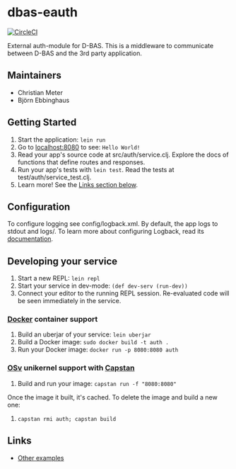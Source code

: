 # dbas-eauth

[![CircleCI](https://circleci.com/gh/hhucn/dbas-eauth.svg?style=svg)](https://circleci.com/gh/hhucn/dbas-eauth)

External auth-module for D-BAS. This is a middleware to communicate between
D-BAS and the 3rd party application.

## Maintainers

- Christian Meter
- Björn Ebbinghaus


## Getting Started

1. Start the application: `lein run`
2. Go to [localhost:8080](http://localhost:8080/) to see: `Hello World!`
3. Read your app's source code at src/auth/service.clj. Explore the docs of functions
   that define routes and responses.
4. Run your app's tests with `lein test`. Read the tests at test/auth/service_test.clj.
5. Learn more! See the [Links section below](#links).


## Configuration

To configure logging see config/logback.xml. By default, the app logs to stdout and logs/.
To learn more about configuring Logback, read its [documentation](http://logback.qos.ch/documentation.html).


## Developing your service

1. Start a new REPL: `lein repl`
2. Start your service in dev-mode: `(def dev-serv (run-dev))`
3. Connect your editor to the running REPL session.
   Re-evaluated code will be seen immediately in the service.

### [Docker](https://www.docker.com/) container support

1. Build an uberjar of your service: `lein uberjar`
2. Build a Docker image: `sudo docker build -t auth .`
3. Run your Docker image: `docker run -p 8080:8080 auth`

### [OSv](http://osv.io/) unikernel support with [Capstan](http://osv.io/capstan/)

1. Build and run your image: `capstan run -f "8080:8080"`

Once the image it built, it's cached.  To delete the image and build a new one:

1. `capstan rmi auth; capstan build`


## Links
* [Other examples](https://github.com/pedestal/samples)

